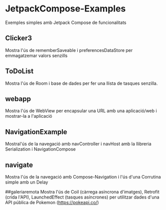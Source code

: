 # JetpackCompose-Examples
Exemples simples amb Jetpack Compose de funcionalitats

## Clicker3
Mostra l'ús de rememberSaveable i preferencesDataStore per emmagatzemar valors senzills

## ToDoList
Mostra l'ús de Room i base de dades per fer una llista de tasques senzilla.

## webapp
Mostra l'ús de WebView per encapsular una URL amb una aplicació/web i mostrar-la a l'aplicació

## NavigationExample
Mostral'ús de la navegació amb navController i navHost amb la llibreria Serialization i NavigationCompose

## navigate
Mostra l'ús de la navegació amb Compose-Navigation i l'ús d'una Corrutina simple amb un Delay

##galeriaremota
Mostra l'ús de Coil (càrrega asíncrona d'imatges), Retrofit (crida l'API), LaunchedEffect (tasques asíncrones) per utilitzar dades d'una API pública de Pokemon (https://pokeapi.co/)
